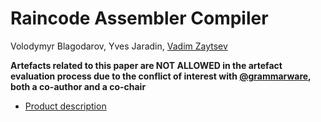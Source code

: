 # Raincode Assembler Compiler
Volodymyr Blagodarov, Yves Jaradin, [Vadim Zaytsev](https://github.com/grammarware)

**Artefacts related to this paper are NOT ALLOWED in the artefact evaluation process due to the conflict of interest with [@grammarware](https://github.com/grammarware), both a co-author and a co-chair**

* [Product description](http://www.raincode.com/mainframe-rehosting/asm370-compiler/)
